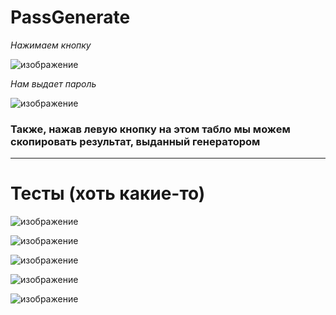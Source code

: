 # PassGenerate

*Нажимаем кнопку*

![изображение](https://user-images.githubusercontent.com/88831850/144833871-a44fc803-c692-40c7-8226-5db8672c6e7a.png)

*Нам выдает пароль*

![изображение](https://user-images.githubusercontent.com/88831850/144833903-57c58358-c9fe-4b79-8d29-296fcd2fe487.png)

### Также, нажав левую кнопку на этом табло мы можем скопировать результат, выданный генератором 

------------------------------------------------------------------------------------------------------------------------------

# Тесты (хоть какие-то)

![изображение](https://user-images.githubusercontent.com/88831850/144834662-9d2d598c-2897-426f-8986-73ea367cfd17.png)

![изображение](https://user-images.githubusercontent.com/88831850/144834713-b7874f80-ba88-454d-87b0-c152f6a2d898.png)

![изображение](https://user-images.githubusercontent.com/88831850/144834763-684d5ece-a8dc-4601-a1fa-93fa5330adca.png)

![изображение](https://user-images.githubusercontent.com/88831850/144834797-63046d80-4e3d-4f39-a716-5d8d3d985fe3.png)

![изображение](https://user-images.githubusercontent.com/88831850/144834813-fe0f9ca9-4342-431c-b8a7-b3065a84b1a1.png)



